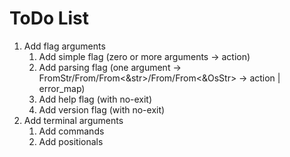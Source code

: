 # ToDo List
 1. Add flag arguments
     1. Add simple flag (zero or more arguments -> action)
     2. Add parsing flag (one argument -> FromStr/From<String>/From<&str>/From<OsString>/From<&OsStr> -> action | error_map)
     3. Add help flag (with no-exit)
     4. Add version flag (with no-exit)
 2. Add terminal arguments
     1. Add commands
     2. Add positionals